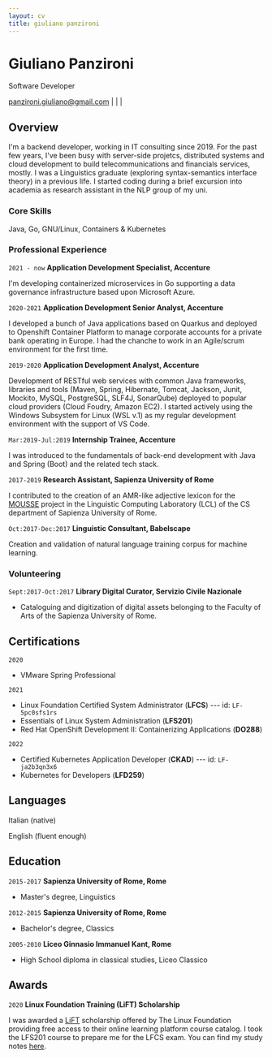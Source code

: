 ```yaml
---
layout: cv
title: giuliano panzironi
---
```

# Giuliano Panzironi
Software Developer

<div id="webaddress">
<a href="mailto:panzironi.giuliano@gmail.com">panzironi.giuliano@gmail.com</a>
| <a href="https://github.com/giulianopz" class="fab fa-github"></a>
| <a href="https://www.linkedin.com/in/giuliano-panzironi/" class="fab fa-linkedin"></a>
| <a href="https://twitter.com/giulianopz" class="fab fa-twitter"></a>
</div>

## Overview

I'm a backend developer, working in IT consulting since 2019. For the past few years, I've been busy with server-side projetcs, distributed systems and cloud development to build telecommunications and financials services, mostly. I was a Linguistics graduate (exploring syntax-semantics interface theory) in a previous life. I started coding during a brief excursion into academia as research assistant in the NLP group of my uni.

### Core Skills

Java, Go, GNU/Linux, Containers & Kubernetes

### Professional Experience

`2021 - now`
__Application Development Specialist, Accenture__

I'm developing containerized microservices in Go supporting a data governance infrastructure based upon Microsoft Azure.

`2020-2021`
__Application Development Senior Analyst, Accenture__

I developed a bunch of Java applications based on Quarkus and deployed to Openshift Container Platform to manage corporate accounts for a private bank operating in Europe. I had the chanche to work in an Agile/scrum environment for the first time.

`2019-2020`
__Application Development Analyst, Accenture__

Development of RESTful web services with common Java frameworks, libraries and tools (Maven, Spring, Hibernate, Tomcat, Jackson, Junit, Mockito, MySQL, PostgreSQL, SLF4J, SonarQube) deployed to popular cloud providers (Cloud Foudry, Amazon EC2). I started actively using the Windows Subsystem for Linux (WSL v.1) as my regular development environment with the support of VS Code.

`Mar:2019-Jul:2019`
__Internship Trainee, Accenture__

I was introduced to the fundamentals of back-end development with Java and Spring (Boot) and the related tech stack.

`2017-2019`
__Research Assistant, Sapienza University of Rome__

I contributed to the creation of an AMR-like adjective lexicon for the [MOUSSE](http://mousse-project.org/) project in the Linguistic Computing Laboratory (LCL) of the CS department of Sapienza University of Rome.

`Oct:2017-Dec:2017`
__Linguistic Consultant, Babelscape__

Creation and validation of natural language training corpus for machine learning.

### Volunteering

`Sept:2017-Oct:2017`
__Library Digital Curator, Servizio Civile Nazionale__

- Cataloguing and digitization of digital assets belonging to the Faculty of Arts of the Sapienza University of Rome.

## Certifications

`2020`

- VMware Spring Professional

`2021`

- Linux Foundation Certified System Administrator (**LFCS**) --- id: `LF-5pc0sfs1rs`
- Essentials of Linux System Administration (**LFS201**)
- Red Hat OpenShift Development II: Containerizing Applications (**DO288**)

`2022`

- Certified Kubernetes Application Developer (**CKAD**) --- id: `LF-ja2b3qn3x6`
- Kubernetes for Developers (**LFD259**)

## Languages

Italian (native)

English (fluent enough)

## Education

`2015-2017`
__Sapienza University of Rome, Rome__

- Master's degree, Linguistics

`2012-2015`
__Sapienza University of Rome, Rome__

- Bachelor's degree, Classics

`2005-2010`
__Liceo Ginnasio Immanuel Kant, Rome__

- High School diploma in classical studies, Liceo Classico

## Awards

`2020` 
__Linux Foundation Training (LiFT) Scholarship__ 

I was awarded a [LiFT](https://www.linuxfoundation.org/about/lift-scholarships) scholarship offered by The Linux Foundation providing free access to their online learning platform course catalog. I took the LFS201 course to prepare me for the LFCS exam. You can find my study notes [here](https://github.com/giulianopz/lfcs).

<br><br>

<!-- thanks, Eliseo Papa: https://elipapa.github.io/markdown-cv/ -->

<!-- ### Footer 
Last updated: 19 November 2022 -->
